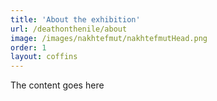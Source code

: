 ```yaml
---
title: 'About the exhibition'
url: /deathonthenile/about
image: /images/nakhtefmut/nakhtefmutHead.png
order: 1
layout: coffins
---
```


The content goes here

